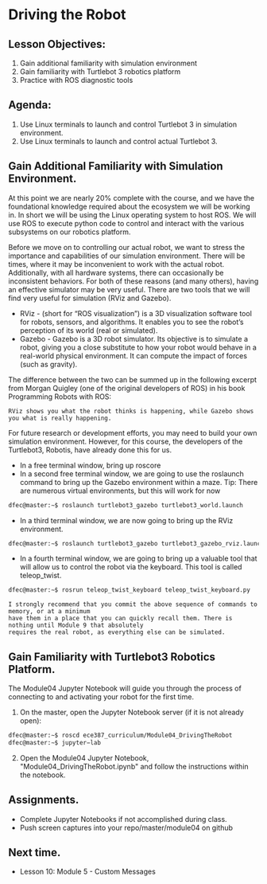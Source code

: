 # Driving the Robot


## Lesson Objectives:
1. Gain additional familiarity with simulation environment
1. Gain familiarity with Turtlebot 3 robotics platform
1. Practice with ROS diagnostic tools

## Agenda:
1. Use Linux terminals to launch and control Turtlebot 3 in simulation environment.
1. Use Linux terminals to launch and control actual Turtlebot 3.


## Gain Additional Familiarity with Simulation Environment.
At this point we are nearly 20% complete with the course, and we have the foundational knowledge required
about the ecosystem we will be working in. In short we will be using the Linux operating system to host
ROS. We will use ROS to execute python code to control and interact with the various subsystems on our
robotics platform.

Before we move on to controlling our actual robot, we want to stress the importance and capabilities of our simulation environment. There will be times, where it may be inconvenient to work with the actual robot. Additionally, with all hardware systems, there can occasionally be inconsistent behaviors. For both of these  reasons (and many others), having an effective simulator may be very useful.
There are two tools that we will find very useful for simulation (RViz and Gazebo).

- RViz - (short for “ROS visualization”) is a 3D visualization software tool for robots, sensors, and
algorithms. It enables you to see the robot’s perception of its world (real or simulated).
- Gazebo - Gazebo is a 3D robot simulator. Its objective is to simulate a robot, giving you a close
substitute to how your robot would behave in a real-world physical environment. It can compute the
impact of forces (such as gravity).

The difference between the two can be summed up in the following excerpt from Morgan Quigley (one of
the original developers of ROS) in his book Programming Robots with ROS:

```
RViz shows you what the robot thinks is happening, while Gazebo shows you what is really happening.
```

For future research or development efforts, you may need to build your own simulation environment. However,
for this course, the developers of the Turtlebot3, Robotis, have already done this for us.


- In a free terminal window, bring up roscore
- In a second free terminal window, we are going to use the roslaunch command to bring up the Gazebo
environment within a maze. Tip: There are numerous virtual environments, but this will work for
now
```bash
dfec@master:∼$ roslaunch turtlebot3_gazebo turtlebot3_world.launch
```
- In a third terminal window, we are now going to bring up the RViz environment.
```bash
dfec@master:∼$ roslaunch turtlebot3_gazebo turtlebot3_gazebo_rviz.launch
```
- In a fourth terminal window, we are going to bring up a valuable tool that will allow us to control the
robot via the keyboard. This tool is called teleop_twist.
```bash
dfec@master:∼$ rosrun teleop_twist_keyboard teleop_twist_keyboard.py
```

```{tip} 
I strongly recommend that you commit the above sequence of commands to memory, or at a minimum
have them in a place that you can quickly recall them. There is nothing until Module 9 that absolutely
requires the real robot, as everything else can be simulated.
```

## Gain Familiarity with Turtlebot3 Robotics Platform.
The Module04 Jupyter Notebook will guide you through the process of connecting to and activating your
robot for the first time.

1. On the master, open the Jupyter Notebook server (if it is not already open):
```bash
dfec@master:∼$ roscd ece387_curriculum/Module04_DrivingTheRobot
dfec@master:∼$ jupyter−lab
```

2. Open the Module04 Jupyter Notebook, "Module04_DrivingTheRobot.ipynb" and follow the instructions
within the notebook.

## Assignments.
- Complete Jupyter Notebooks if not accomplished during class.
- Push screen captures into your repo/master/module04 on github

## Next time.
- Lesson 10: Module 5 - Custom Messages